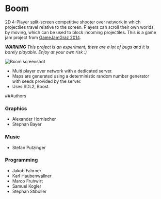 # Boom

2D 4-Player split-screen competitive shooter over network in which projectiles 
travel relative to the screen. Players can scroll their own worlds by moving,
which can be used to block incoming projectiles.
This is a game jam project from [GameJamGraz 2014](http://gamejamgraz.wordpress.com/).

***WARNING*** *This project is an experiment, there are a lot of bugs and it is barely playable. Enjoy at your own risk :)*

![Boom screenshot](http://i.imgur.com/8yzrDL1.png)

 * Multi player over network with a dedicated server.
 * Maps are generated using a deterministic random number generator with seeds provided by the server.
 * Uses SDL2, Boost.
 

##Authors


### Graphics

 * Alexander Hornischer
 * Stephan Bayer

### Music

 * Stefan Putzinger

### Programming

 * Jakob Fahrner
 * Karl Haubenwallner
 * Marco Fruhwirt
 * Samuel Kogler
 * Stephan Stiboller
